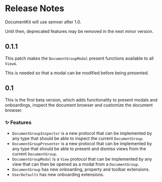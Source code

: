 # Release Notes

DocumentKit will use semver after 1.0. 

Until then, deprecated features may be removed in the next minor version.



## 0.1.1

This patch makes the `DocumentGroupModal` present functions available to all `View`s.

This is needed so that a modal can be modified before being presented. 



## 0.1

This is the first beta version, which adds functionality to present modals and onboardings, inspect the document browser and customize the document browser. 

### ✨ Features

* `DocumentGroupInspector` is a new protocol that can be implemented by any type that should be able to inspect the current `DocumentGroup`.
* `DocumentGroupPresenter` is a new protocol that can be implemented by any type that should be able to present and dismiss views from the current `DocumentGroup`.
* `DocumentGroupModal` is a `View` protocol that can be implemented by any view that can then be opened as a modal from a `DocumentGroup`. 
* `DocumentGroup` has new onboarding, property and toolbar extensions.
* `UserDefaults` has new onboarding extensions.
